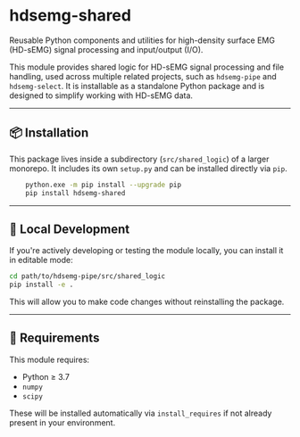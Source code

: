 # hdsemg-shared

Reusable Python components and utilities for high-density surface EMG (HD-sEMG) signal processing and input/output (I/O).

This module provides shared logic for HD-sEMG signal processing and file handling, used across multiple related projects, such as `hdsemg-pipe` and `hdsemg-select`. It is installable as a standalone Python package and is designed to simplify working with HD-sEMG data.

---

## 📦 Installation

This package lives inside a subdirectory (`src/shared_logic`) of a larger monorepo. It includes its own `setup.py` and can be installed directly via `pip`.

```bash
    python.exe -m pip install --upgrade pip 
    pip install hdsemg-shared
```

---

## 🧪 Local Development

If you're actively developing or testing the module locally, you can install it in editable mode:

```bash
cd path/to/hdsemg-pipe/src/shared_logic
pip install -e .
```

This will allow you to make code changes without reinstalling the package.

---

## 🧰 Requirements

This module requires:

- Python ≥ 3.7
- `numpy`
- `scipy`

These will be installed automatically via `install_requires` if not already present in your environment.
